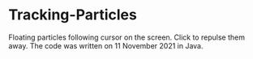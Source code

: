 # Tracking-Particles
Floating particles following cursor on the screen. Click to repulse them away. The code was written on 11 November 2021 in Java.

